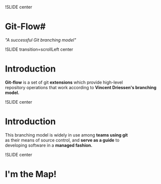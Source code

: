 !SLIDE center
# Git-Flow#

*"A successful Git branching model"*

!SLIDE transition=scrollLeft center

# Introduction #

**Git-flow** is a set of git **extensions** which provide high-level<br />
repository operations that work according to **Vincent Driessen's branching model.**

!SLIDE center

# Introduction #

This branching model is widely in use among **teams using git** <br />
as their means of source control, and **serve as a guide** to <br />
developing software in a **managed fashion.**

!SLIDE center

# I'm the Map! #
